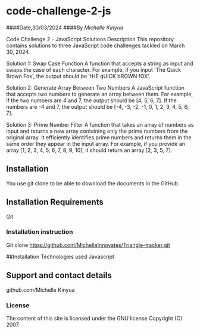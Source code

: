 # code-challenge-2-js
####Date,30/03/2024
####By *Michelle Kinyua*

Code Challenge 2 - JavaScript Solutions
Description
This repository contains solutions to three JavaScript code challenges tackled on March 30, 2024.

Solution 1: Swap Case Function
A function that accepts a string as input and swaps the case of each character. For example, if you input 'The Quick Brown Fox', the output should be 'tHE qUICK bROWN fOX'.

Solution 2: Generate Array Between Two Numbers
A JavaScript function that accepts two numbers to generate an array between them. For example, if the two numbers are 4 and 7, the output should be [4, 5, 6, 7]. If the numbers are -4 and 7, the output should be [-4, -3, -2, -1, 0, 1, 2, 3, 4, 5, 6, 7].

Solution 3: Prime Number Filter
A function that takes an array of numbers as input and returns a new array containing only the prime numbers from the original array. It efficiently identifies prime numbers and returns them in the same order they appear in the input array. For example, if you provide an array [1, 2, 3, 4, 5, 6, 7, 8, 9, 10], it should return an array [2, 3, 5, 7].


## Installation
You use git clone to be able to download the documents in the GitHub

## Installation Requirements
Git

### Installation instruction

Git clone https://github.com/MichelleInnovates/Triangle-tracker.git

##Installation Technologies used
Javascript


## Support and contact details
github.com/Michelle Kinyua



### License
The content of this site is licensed under the GNU license
Copyright (C) 2007.





